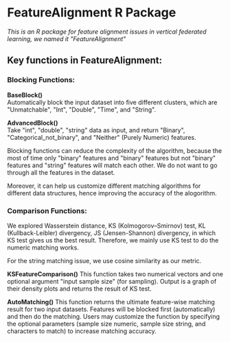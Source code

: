 # FeatureAlignment R Package
*This is an R package for feature alignment issues in vertical federated learning, we named it "FeatureAlignment"*

## Key functions in FeatureAlignment:

### Blocking Functions: 
**BaseBlock()**  
Automatically block the input dataset into five different clusters, which are "Unmatchable", "Int", "Double", "Time", and "String". 

**AdvancedBlock()**  
Take "int", "double", "string" data as input, and return "Binary", "Categorical_not_binary", and "Neither" (Purely Numeric) features.

Blocking functions can reduce the complexity of the algorithm, because the most of time only "binary" features and "binary" features but not "binary" features and "string" features will match each other. We do not want to go through all the features in the dataset.

Moreover, it can help us customize different matching algorithms for different data structures, hence improving the accuracy of the alogorithm.

### Comparison Functions: 
We explored Wasserstein distance, KS (Kolmogorov–Smirnov) test, KL (Kullback-Leibler) divergency, JS (Jensen-Shannon) divergency, in which KS test gives us the best result. Therefore, we mainly use KS test to do the numeric matching works.

For the string matching issue, we use cosine similarity as our metric.

**KSFeatureComparison()**
This function takes two numerical vectors and one optional argument "input sample size" (for sampling). Output is a graph of their density plots and returns the result of KS test.

**AutoMatching()**
This function returns the ultimate feature-wise matching result for two input datasets. Features will be blocked first (automatically) and then do the matching. Users may customize the function by specifying the optional parameters (sample size numeric, sample size string, and characters to match) to increase matching accuracy.


